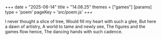 +++
date = "2025-08-14"
title = "14.08.25"
themes = ["games"]
[params]
  type = 'poem'
  pageKey = 'src/poem.js'
+++

I never thought a slice of tree,
Would fill my heart with such a glee,
But here a dawn of artistry,
A world to tame and newly see,
The figures and the games flow hence,
The dancing hands with such cadence.

